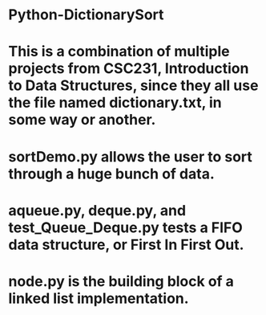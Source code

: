 # Python-DictionarySort
# This is a combination of multiple projects from CSC231, Introduction to Data Structures, since they all use the file named dictionary.txt, in some way or another. 
# sortDemo.py allows the user to sort through a huge bunch of data. 
# aqueue.py, deque.py, and test_Queue_Deque.py tests a FIFO data structure, or First In First Out.
# node.py is the building block of a linked list implementation.

